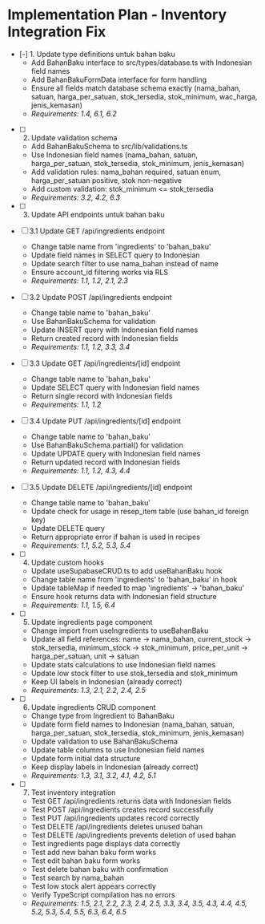 # Implementation Plan - Inventory Integration Fix

- [-] 1. Update type definitions untuk bahan baku
  - Add BahanBaku interface to src/types/database.ts with Indonesian field names
  - Add BahanBakuFormData interface for form handling
  - Ensure all fields match database schema exactly (nama_bahan, satuan, harga_per_satuan, stok_tersedia, stok_minimum, wac_harga, jenis_kemasan)
  - _Requirements: 1.4, 6.1, 6.2_

- [ ] 2. Update validation schema
  - Add BahanBakuSchema to src/lib/validations.ts
  - Use Indonesian field names (nama_bahan, satuan, harga_per_satuan, stok_tersedia, stok_minimum, jenis_kemasan)
  - Add validation rules: nama_bahan required, satuan enum, harga_per_satuan positive, stok non-negative
  - Add custom validation: stok_minimum <= stok_tersedia
  - _Requirements: 3.2, 4.2, 6.3_

- [ ] 3. Update API endpoints untuk bahan baku
- [ ] 3.1 Update GET /api/ingredients endpoint
  - Change table name from 'ingredients' to 'bahan_baku'
  - Update field names in SELECT query to Indonesian
  - Update search filter to use nama_bahan instead of name
  - Ensure account_id filtering works via RLS
  - _Requirements: 1.1, 1.2, 2.1, 2.3_

- [ ] 3.2 Update POST /api/ingredients endpoint
  - Change table name to 'bahan_baku'
  - Use BahanBakuSchema for validation
  - Update INSERT query with Indonesian field names
  - Return created record with Indonesian fields
  - _Requirements: 1.1, 1.2, 3.3, 3.4_

- [ ] 3.3 Update GET /api/ingredients/[id] endpoint
  - Change table name to 'bahan_baku'
  - Update SELECT query with Indonesian field names
  - Return single record with Indonesian fields
  - _Requirements: 1.1, 1.2_

- [ ] 3.4 Update PUT /api/ingredients/[id] endpoint
  - Change table name to 'bahan_baku'
  - Use BahanBakuSchema.partial() for validation
  - Update UPDATE query with Indonesian field names
  - Return updated record with Indonesian fields
  - _Requirements: 1.1, 1.2, 4.3, 4.4_

- [ ] 3.5 Update DELETE /api/ingredients/[id] endpoint
  - Change table name to 'bahan_baku'
  - Update check for usage in resep_item table (use bahan_id foreign key)
  - Update DELETE query
  - Return appropriate error if bahan is used in recipes
  - _Requirements: 1.1, 5.2, 5.3, 5.4_

- [ ] 4. Update custom hooks
  - Update useSupabaseCRUD.ts to add useBahanBaku hook
  - Change table name from 'ingredients' to 'bahan_baku' in hook
  - Update tableMap if needed to map 'ingredients' → 'bahan_baku'
  - Ensure hook returns data with Indonesian field structure
  - _Requirements: 1.1, 1.5, 6.4_

- [ ] 5. Update ingredients page component
  - Change import from useIngredients to useBahanBaku
  - Update all field references: name → nama_bahan, current_stock → stok_tersedia, minimum_stock → stok_minimum, price_per_unit → harga_per_satuan, unit → satuan
  - Update stats calculations to use Indonesian field names
  - Update low stock filter to use stok_tersedia and stok_minimum
  - Keep UI labels in Indonesian (already correct)
  - _Requirements: 1.3, 2.1, 2.2, 2.4, 2.5_

- [ ] 6. Update ingredients CRUD component
  - Change type from Ingredient to BahanBaku
  - Update form field names to Indonesian (nama_bahan, satuan, harga_per_satuan, stok_tersedia, stok_minimum, jenis_kemasan)
  - Update validation to use BahanBakuSchema
  - Update table columns to use Indonesian field names
  - Update form initial data structure
  - Keep display labels in Indonesian (already correct)
  - _Requirements: 1.3, 3.1, 3.2, 4.1, 4.2, 5.1_

- [ ] 7. Test inventory integration
  - Test GET /api/ingredients returns data with Indonesian fields
  - Test POST /api/ingredients creates record successfully
  - Test PUT /api/ingredients updates record correctly
  - Test DELETE /api/ingredients deletes unused bahan
  - Test DELETE /api/ingredients prevents deletion of used bahan
  - Test ingredients page displays data correctly
  - Test add new bahan baku form works
  - Test edit bahan baku form works
  - Test delete bahan baku with confirmation
  - Test search by nama_bahan
  - Test low stock alert appears correctly
  - Verify TypeScript compilation has no errors
  - _Requirements: 1.5, 2.1, 2.2, 2.3, 2.4, 2.5, 3.3, 3.4, 3.5, 4.3, 4.4, 4.5, 5.2, 5.3, 5.4, 5.5, 6.3, 6.4, 6.5_
